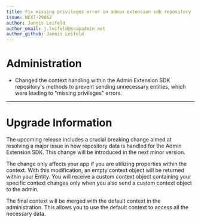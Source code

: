 ```yaml
---
title: Fix missing privileges error in admin extension sdk repository
issue: NEXT-29862
author: Jannis Leifeld
author_email: j.leifeld@snapadmin.net
author_github: Jannis Leifeld
---
```

# Administration
* Changed the context handling within the Admin Extension SDK repository's methods to prevent sending unnecessary entities, which were leading to "missing privileges" errors.
___
# Upgrade Information
The upcoming release includes a crucial breaking change aimed at resolving a major issue in how repository data is handled for the Admin Extension SDK. This change will be introduced in the next minor version.

The change only affects your app if you are utilizing properties within the context. With this modification, an empty context object will be returned within your Entity. You will receive a custom context object containing your specific context changes only when you also send a custom context object to the admin.

The final context will be merged with the default context in the administration. This allows you to use the default context to access all the necessary data.

